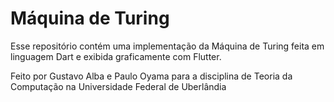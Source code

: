 # Máquina de Turing
Esse repositório contém uma implementação da Máquina de Turing feita em linguagem Dart e exibida graficamente com Flutter.

Feito por Gustavo Alba e Paulo Oyama para a disciplina de Teoria da Computação na Universidade Federal de Uberlândia 
